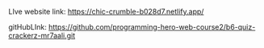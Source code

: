 LIve website link: https://chic-crumble-b028d7.netlify.app/

gitHubLInk: https://github.com/programming-hero-web-course2/b6-quiz-crackerz-mr7aali.git